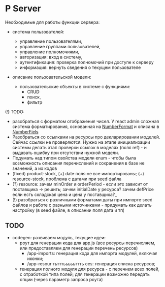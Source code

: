# P Server

Необходимые для работы функции сервера:

* система пользователей: 
  * управление пользователями,
  * управление группами пользователей,
  * управление полномочиями, 
  * авторизация: вход в систему, 
  * аутентификация: проверка полномочий при доступе к серверу
  * информация: вернуть сведения о текущем пользователе 

* описание пользовательской модели:
  * пользовательские объекты в системе с функциями:
    * CRUD
    * поиск, 
    * фильтр

(!) TODO:

* разобраться с форматом отображения чисел. У react admin сложная система форматирования, основанная на
[NumberFormat](https://developer.mozilla.org/en-US/docs/Web/JavaScript/Reference/Global_Objects/Intl/NumberFormat/NumberFormat)
и описана в [NumberFiels](https://marmelab.com/react-admin/NumberField.html)
* Разобраться со ссылками на ресурсы про декларировании моделей. Сейчас ссылки не проверяются. Нужно на этапе 
инициализации системы делать этап проверки ссылок в моделях (поля ref) - и выдавать ошибку при отсутствии нужной модели.
* Подумать над типом свойства модели enum - чтобы была возможность описания перечислений и сохранения в базе не 
значений, а их кодов
* (fixed) product-stock, (+) date поля не все импортированы; (+) resource-stock, проблема с датами при seed файла
* (?) resource: зачем minOrder и orderPeriod - если это зависит от поставщика -> решить; зачем initialDate у ресурса? зачем defPrice если есть складская цена и цена у поставщика?_ 
* (!) разобраться с различными форматами даты при импорте seed файлов и работе с разными источниками - придумать как 
делать настройку (в seed файле, в описании поля дата и тп) 

## TODO

* codegen: развиваем модуль, текущие идеи:
  * роут для генерации кода для app.js (все ресурсы перечисляем, или предоставляем для генерации перечень ресурсов)
    * /app-imports: генерация кода для импорта модулей, включая иконки;
    * /app-resour                           тьтттьььььттть                                 ces: генерация списка ресурсов;
  * генерация полного модуля для ресурса - с перечнем всех полей, с отработкой типа полей; для генерации возможно передать опции (через параметр запроса роута)
